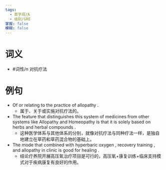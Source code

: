 ```yaml
---
tags:
  - 首字母/A
  - 级别/GRE
掌握: false
模糊: false
---
```

# 词义
- #词性/n  对抗疗法
# 例句
- Of or relating to the practice of allopathy .
	- 属于、关于或实施对抗疗法的。
- The feature that distinguishes this system of medicines from other systems like Allopathy and Homeopathy is that it is solely based on herbs and herbal compounds .
	- 这种医学体系与其他体系的分别，就像对抗疗法与同种疗法一样，是独自地建立在草药和草药混合物的基础上。
- The mode that combined with hyperbaric oxygen , recovery training , and allopathy in clinic is good for healing .
	- 结论疗养院开展高压氧治疗项目是可行的，高压氧+康复训练+临床支持模式对于疾病康复有良好的作用。
